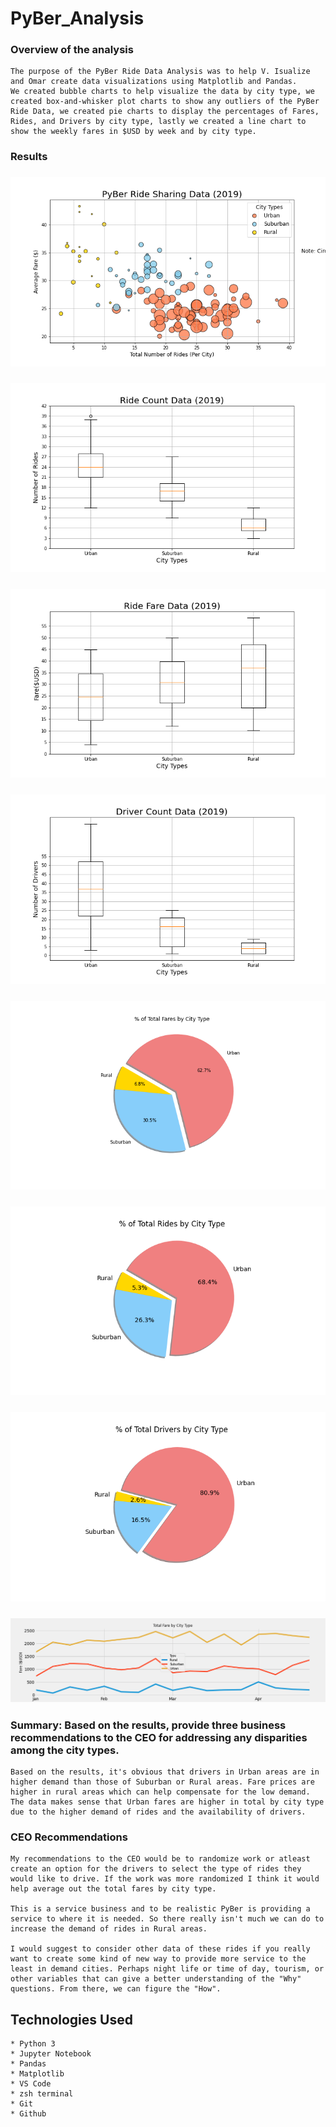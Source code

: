 # PyBer_Analysis
### Overview of the analysis
    The purpose of the PyBer Ride Data Analysis was to help V. Isualize and Omar create data visualizations using Matplotlib and Pandas.
    We created bubble charts to help visualize the data by city type, we created box-and-whisker plot charts to show any outliers of the PyBer Ride Data, we created pie charts to display the percentages of Fares, Rides, and Drivers by city type, lastly we created a line chart to show the weekly fares in $USD by week and by city type.
### Results

### ![Pyber Ride Sharing Data by City Type - Bubble Chart](analysis/Fig1.png)
### ![Ride Count Box and Whisker Plot](analysis/Fig2.png)
### ![Ride Fare Box and Whisker Plot](analysis/Fig3.png)
### ![Driver Count Box and Whisker Plot](analysis/Fig4.png)
### ![Total Fares by City Type Pie Chart](analysis/Fig5.png)
### ![Total Rides by City Type Pie Chart](analysis/Fig6.png)
### ![Total Drivers by City Type Pie Chart](analysis/Fig7.png)
### ![Total Fares by City Type Line Chart](analysis/challenge_fig.png)
### Summary: Based on the results, provide three business recommendations to the CEO for addressing any disparities among the city types.
    Based on the results, it's obvious that drivers in Urban areas are in higher demand than those of Suburban or Rural areas. Fare prices are higher in rural areas which can help compensate for the low demand. The data makes sense that Urban fares are higher in total by city type due to the higher demand of rides and the availability of drivers.

### CEO Recommendations
    My recommendations to the CEO would be to randomize work or atleast create an option for the drivers to select the type of rides they would like to drive. If the work was more randomized I think it would help average out the total fares by city type.

    This is a service business and to be realistic PyBer is providing a service to where it is needed. So there really isn't much we can do to increase the demand of rides in Rural areas. 

    I would suggest to consider other data of these rides if you really want to create some kind of new way to provide more service to the least in demand cities. Perhaps night life or time of day, tourism, or other variables that can give a better understanding of the "Why" questions. From there, we can figure the "How".

## Technologies Used
    * Python 3
    * Jupyter Notebook
    * Pandas
    * Matplotlib
    * VS Code
    * zsh terminal
    * Git
    * Github